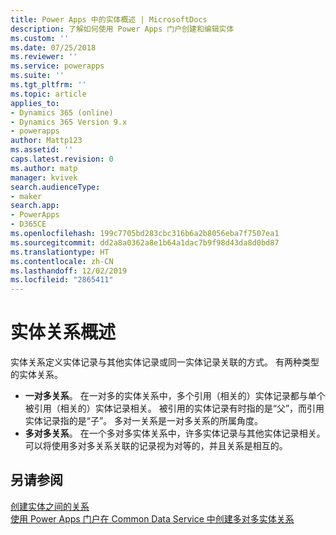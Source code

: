 ```yaml
---
title: Power Apps 中的实体概述 | MicrosoftDocs
description: 了解如何使用 Power Apps 门户创建和编辑实体
ms.custom: ''
ms.date: 07/25/2018
ms.reviewer: ''
ms.service: powerapps
ms.suite: ''
ms.tgt_pltfrm: ''
ms.topic: article
applies_to:
- Dynamics 365 (online)
- Dynamics 365 Version 9.x
- powerapps
author: Mattp123
ms.assetid: ''
caps.latest.revision: 0
ms.author: matp
manager: kvivek
search.audienceType:
- maker
search.app:
- PowerApps
- D365CE
ms.openlocfilehash: 199c7705bd283cbc316b6a2b8056eba7f7507ea1
ms.sourcegitcommit: dd2a8a0362a8e1b64a1dac7b9f98d43da8d0bd87
ms.translationtype: HT
ms.contentlocale: zh-CN
ms.lasthandoff: 12/02/2019
ms.locfileid: "2865411"
---
```

# <a name="entity-relationships-overview"></a>实体关系概述

实体关系定义实体记录与其他实体记录或同一实体记录关联的方式。 有两种类型的实体关系。
- **一对多关系**。 在一对多的实体关系中，多个引用（相关的）实体记录都与单个被引用（相关的）实体记录相关。 被引用的实体记录有时指的是“父”，而引用实体记录指的是“子”。  多对一关系是一对多关系的所属角度。
- **多对多关系**。 在一个多对多实体关系中，许多实体记录与其他实体记录相关。 可以将使用多对多关系关联的记录视为对等的，并且关系是相互的。 

## <a name="see-also"></a>另请参阅
[创建实体之间的关系](data-platform-entity-lookup.md) <br/>
[使用 Power Apps 门户在 Common Data Service 中创建多对多实体关系](create-edit-nn-relationships-portal.md)

